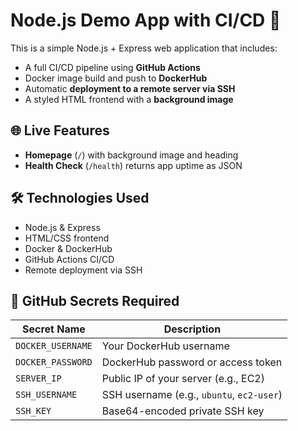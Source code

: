 # Node.js Demo App with CI/CD 🚀

This is a simple Node.js + Express web application that includes:
- A full CI/CD pipeline using **GitHub Actions**
- Docker image build and push to **DockerHub**
- Automatic **deployment to a remote server via SSH**
- A styled HTML frontend with a **background image**

## 🌐 Live Features

- **Homepage** (`/`) with background image and heading
- **Health Check** (`/health`) returns app uptime as JSON

## 🛠 Technologies Used

- Node.js & Express
- HTML/CSS frontend
- Docker & DockerHub
- GitHub Actions CI/CD
- Remote deployment via SSH

## 🔐 GitHub Secrets Required

| Secret Name      | Description                                |
|------------------|--------------------------------------------|
| `DOCKER_USERNAME`| Your DockerHub username                    |
| `DOCKER_PASSWORD`| DockerHub password or access token         |
| `SERVER_IP`      | Public IP of your server (e.g., EC2)       |
| `SSH_USERNAME`   | SSH username (e.g., `ubuntu`, `ec2-user`)  |
| `SSH_KEY`        | Base64-encoded private SSH key             |




